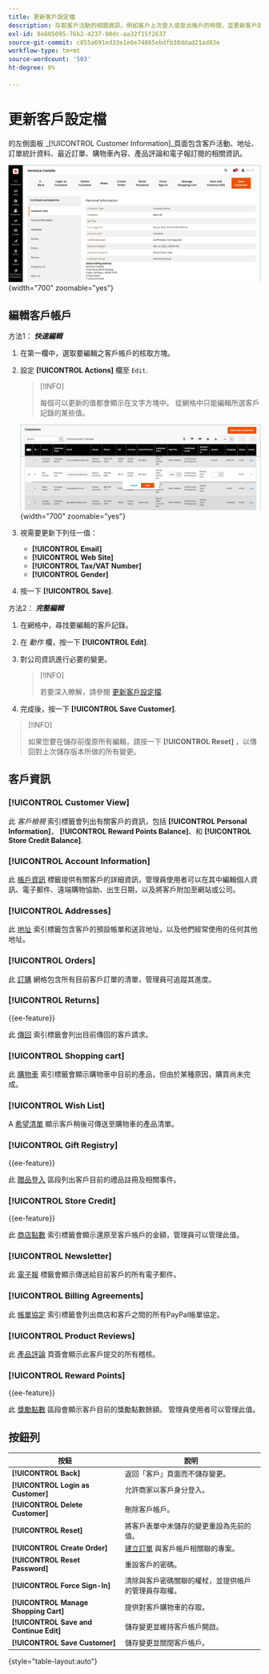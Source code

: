 ```yaml
---
title: 更新客戶設定檔
description: 存取客戶活動的相關資訊，例如客戶上次登入或登出帳戶的時間，並更新客戶設定檔。
exl-id: 8e805095-76b2-4237-98dc-aa32f15f2637
source-git-commit: c855a691ed33e1e6e74865ebdfb30ddad21ad83e
workflow-type: tm+mt
source-wordcount: '503'
ht-degree: 0%

---
```


# 更新客戶設定檔

的左側面板 _[!UICONTROL Customer Information]_頁面包含客戶活動、地址、訂單統計資料、最近訂單、購物車內容、產品評論和電子報訂閱的相關資訊。

![客戶設定檔](assets/cust-profile.png){width="700" zoomable="yes"}

## 編輯客戶帳戶

方法1： **_快速編輯_**

1. 在第一欄中，選取要編輯之客戶帳戶的核取方塊。

1. 設定 **[!UICONTROL Actions]** 欄至 `Edit`.

   >[!INFO]
   >
   >每個可以更新的值都會顯示在文字方塊中。 從網格中只能編輯所選客戶記錄的某些值。

   ![快速編輯](assets/customers-grid-quick-edit.png){width="700" zoomable="yes"}

1. 視需要更新下列任一值：

   * **[!UICONTROL Email]**
   * **[!UICONTROL Web Site]**
   * **[!UICONTROL Tax/VAT Number]**
   * **[!UICONTROL Gender]**

1. 按一下 **[!UICONTROL Save]**.

方法2： **_完整編輯_**

1. 在網格中，尋找要編輯的客戶記錄。

1. 在 _動作_ 欄，按一下 **[!UICONTROL Edit]**.

1. 對公司資訊進行必要的變更。

   >[!INFO]
   >
   >若要深入瞭解，請參閱 [更新客戶設定檔](../customers/update-account.md).

1. 完成後，按一下 **[!UICONTROL Save Customer]**.

>[!INFO]
>
>如果您要在儲存前復原所有編輯，請按一下 **[!UICONTROL Reset]** ，以傳回對上次儲存版本所做的所有變更。

## 客戶資訊

### [!UICONTROL Customer View]

此 _客戶檢視_ 索引標籤會列出有關客戶的資訊，包括 **[!UICONTROL Personal Information]**， **[!UICONTROL Reward Points Balance]**、和 **[!UICONTROL Store Credit Balance]**.

### [!UICONTROL Account Information]

此 [帳戶資訊](../customers/account-dashboard-account-information.md) 標籤提供有關客戶的詳細資訊，管理員使用者可以在其中編輯個人資訊、電子郵件、遠端購物協助、出生日期，以及將客戶附加至網站或公司。

### [!UICONTROL Addresses]

此 [地址](../customers/account-dashboard-address-book.md) 索引標籤包含客戶的預設帳單和送貨地址，以及他們經常使用的任何其他地址。

### [!UICONTROL Orders]

此 [訂購](../stores-purchase/orders.md) 網格包含所有目前客戶訂單的清單，管理員可追蹤其進度。

### [!UICONTROL Returns]

{{ee-feature}}

此 [傳回](../stores-purchase/returns.md) 索引標籤會列出目前傳回的客戶請求。

### [!UICONTROL Shopping cart]

此 [購物車](../stores-purchase/cart.md) 索引標籤會顯示購物車中目前的產品，但由於某種原因，購買尚未完成。

### [!UICONTROL Wish List]

A [希望清單](../stores-purchase/wishlists.md) 顯示客戶稍後可傳送至購物車的產品清單。

### [!UICONTROL Gift Registry]

{{ee-feature}}

此 [贈品登入](../merchandising-promotions/gift-registry-storefront.md) 區段列出客戶目前的禮品註冊及相關事件。


### [!UICONTROL Store Credit]

{{ee-feature}}

此 [商店點數](../customers/store-credit.md) 索引標籤會顯示還原至客戶帳戶的金額，管理員可以管理此值。

### [!UICONTROL Newsletter]

此 [電子報](../merchandising-promotions/newsletters.md) 標籤會顯示傳送給目前客戶的所有電子郵件。

### [!UICONTROL Billing Agreements]

此 [帳單協定](../stores-purchase/paypal-billing-agreements.md) 索引標籤會列出商店和客戶之間的所有PayPal帳單協定。

### [!UICONTROL Product Reviews]

此 [產品評論](../catalog/settings-advanced-product-reviews.md) 頁簽會顯示此客戶提交的所有稽核。

### [!UICONTROL Reward Points]

{{ee-feature}}

此 [獎勵點數](../merchandising-promotions/rewards-loyalty.md) 區段會顯示客戶目前的獎勵點數餘額。 管理員使用者可以管理此值。

## 按鈕列

| 按鈕 | 說明 |
|----------|--------------|
| **[!UICONTROL Back]** | 返回「客戶」頁面而不儲存變更。 |
| **[!UICONTROL Login as Customer]** | 允許商家以客戶身分登入。 |
| **[!UICONTROL Delete Customer]** | 刪除客戶帳戶。 |
| **[!UICONTROL Reset]** | 將客戶表單中未儲存的變更重設為先前的值。 |
| **[!UICONTROL Create Order]** | [建立訂單](../stores-purchase/customer-account-create-order.md) 與客戶帳戶相關聯的專案。 |
| **[!UICONTROL Reset Password]** | 重設客戶的密碼。 |
| **[!UICONTROL Force Sign-In]** | 清除與客戶密碼關聯的權杖，並提供帳戶的管理員存取權。 |
| **[!UICONTROL Manage Shopping Cart]** | 提供對客戶購物車的存取。 |
| **[!UICONTROL Save and Continue Edit]** | 儲存變更並維持客戶帳戶開啟。 |
| **[!UICONTROL Save Customer]** | 儲存變更並關閉客戶帳戶。 |

{style="table-layout:auto"}
